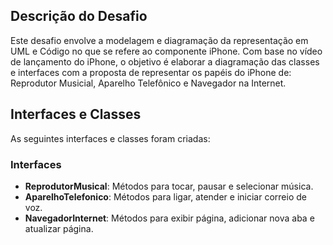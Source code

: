 ## Descrição do Desafio
Este desafio envolve a modelagem e diagramação da representação em UML e Código no que se refere ao componente iPhone. Com base no vídeo de lançamento do iPhone, o objetivo é elaborar a diagramação das classes e interfaces com a proposta de representar os papéis do iPhone de: Reprodutor Musicial, Aparelho Telefônico e Navegador na Internet.

## Interfaces e Classes
As seguintes interfaces e classes foram criadas:

### Interfaces
- **ReprodutorMusical**: Métodos para tocar, pausar e selecionar música.
- **AparelhoTelefonico**: Métodos para ligar, atender e iniciar correio de voz.
- **NavegadorInternet**: Métodos para exibir página, adicionar nova aba e atualizar página.
